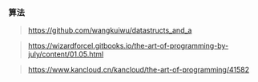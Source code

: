 ### 算法
> https://github.com/wangkuiwu/datastructs_and_a

> https://wizardforcel.gitbooks.io/the-art-of-programming-by-july/content/01.05.html

> https://www.kancloud.cn/kancloud/the-art-of-programming/41582
